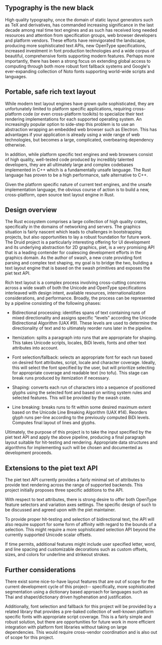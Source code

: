 ## Typography is the new black

High quality typography, once the domain of static layout generators such as TeX
and derivatives, has commanded increasing significance in the last decade among
real time text engines and as such has received long needed resources and
attention from specification groups, web browser developers and platform
vendors. These efforts have reinvigorated the landscape, producing more
sophisticated text APIs, new OpenType specifications, increased investment
in font production technologies and a wide corpus of beautiful, comprehensive fonts
supporting modern features. Perhaps more importantly, there has been a strong
focus on extending global access to computing through both more robust font
fallback systems and Google's ever-expanding collection of Noto fonts supporting
world-wide scripts and languages.

## Portable, safe rich text layout

While modern text layout engines have grown quite sophisticated, they are unfortunately
limited to platform specific applications, requiring cross-platform code (or even
cross-platform toolkits) to specialize their text rendering implementations for
each supported operating system. An increasingly popular option to side-step this problem
is to use an abstraction wrapping an embedded web browser such as Electron. This
has advantages if your application is already using a wide range of web technologies,
but becomes a large, complicated, overbearing dependency otherwise.

In addition, while platform specific text engines and web browsers consist of high quality,
well-tested code produced by incredibly talented developers, they are all ultimately large
and complex codebases implemented in C++ which is a fundamentally unsafe language. The Rust
language has proven to be a high performance, safe alternative to C++.

Given the platform specific nature of current text engines, and the unsafe implementation
language, the obvious course of action is to build a new, cross-platform, open source text
layout engine in Rust.

## Design overview

The Rust ecosystem comprises a large collection of high quality crates, specifically in
the domains of networking and servers. The graphics situation is fairly nascent which
leads to challenges in bootstrapping projects, but also opportunities to lay a robust
foundation for future work. The Druid project is a particularly interesting offering for
UI development and its underlying abstraction for 2D graphics, piet, is a very promising
API that is a leading contender for coalescing development efforts in the graphics
domain. As the author of swash, a new crate providing font parsing and complex text shaping,
my goal is to bridge the two, building a text layout engine that is based on the swash
primitives and exposes the piet text API.

Rich text layout is a complex process involving cross-cutting concerns across a wide
swath of both the Unicode and OpenType specifications interleaved with design intent,
available resources, internationalization considerations, and performance. Broadly, the
process can be represented by a pipeline consisting of the following phases:

* Bidirectional processing: identifies spans of text containing runs of mixed directionality
and assigns specific "levels" according the Unicode Bidirectional Algorithm (UAX #9).
These levels are used to determine the directionality of text and to ultimately reorder
runs later in the pipeline.

* Itemization: splits a paragraph into runs that are appropriate for shaping. This takes
Unicode scripts, locales, BiDi levels, fonts and other text attributes into account.

* Font selection/fallback: selects an appropriate font for each run based on desired
font attributes, script, locale and character coverage. Ideally, this will select the
font specified by the user, but will prioritize selecting for appropriate coverage and
readable text (no tofu). This stage can break runs produced by itemization if necessary.

* Shaping: converts each run of characters into a sequence of positioned glyphs using
the selected font and based on writing system rules and selected features. This will be
provided by the swash crate.

* Line breaking: breaks runs to fit within some desired maximum extent based on the
Unicode Line Breaking Algorithm (UAX #14). Reorders glyph runs per-line according to the
previously computed BiDi levels. Computes final layout of lines and glyphs.

Ultimately, the purpose of this project is to take the input specified by the piet text
API and apply the above pipeline, producing a final paragraph layout suitable for
hit-testing and rendering. Appropriate data structures and algorithms for implementing
such will be chosen and documented as development proceeds.

## Extensions to the piet text API

The piet text API currently provides a fairly minimal set of attributes to provide text
rendering across the range of supported backends. This project initially proposes three
specific additions to the API.

With respect to text attributes, there is strong desire to offer both OpenType feature
selectors and variation axes settings. The specific design of such to be discussed and agreed
upon with the piet maintainer.

To provide proper hit-testing and selection of bidirectional text, the API will also
require support for some form of affinity with regard to the bounds of a selection.
This might require a more sophisticated selection API beyond the currently supported
Unicode scalar offsets.

If time permits, additional features might include user specified letter, word, and
line spacing and customizable decorations such as custom offsets, sizes, and
colors for underline and strikeout strokes.

## Further considerations

There exist some nice-to-have layout features that are out of scope for the current development
cycle of this project-- specifically, more sophisticated segmentation using a
dictionary based approach for languages such as Thai and shaper/dictionary driven
hyphenation and justification.

Additionally, font selection and fallback for this project will be provided by a related
library that provides a pre-baked collection of well-known platform specific fonts with
appropriate script coverage. This is a fairly simple and robust solution, but there are
opportunities for future work in more efficient integration with platform font libraries
without taking on large dependencies. This would require cross-vendor coordination and is
also out of scope for this project.
